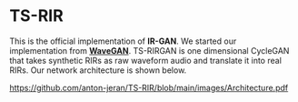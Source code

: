 # TS-RIR

This is the official implementation of **IR-GAN**. We started our implementation from [**WaveGAN**](https://github.com/chrisdonahue/wavegan). TS-RIRGAN is one dimensional CycleGAN that takes synthetic RIRs as raw waveform audio and translate it into real RIRs. Our network architecture is shown below.

https://github.com/anton-jeran/TS-RIR/blob/main/images/Architecture.pdf

